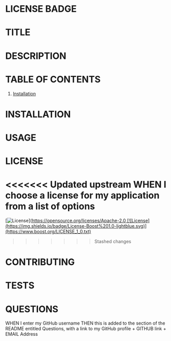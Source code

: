 
# LICENSE BADGE

# TITLE
    
# DESCRIPTION 

# TABLE OF CONTENTS
1. [Installation](#www.google.com)


# <a name="installation">INSTALLATION</a>
# USAGE


# LICENSE
<<<<<<< Updated upstream
WHEN I choose a license for my application from a list of options
=======
[![License](https://img.shields.io/badge/License-Apache%202.0-blue.svg)](https://opensource.org/licenses/Apache-2.0,[![License](https://img.shields.io/badge/License-Boost%201.0-lightblue.svg)](https://www.boost.org/LICENSE_1_0.txt)
>>>>>>> Stashed changes
# CONTRIBUTING
# TESTS
# QUESTIONS
WHEN I enter my GitHub username
THEN this is added to the section of the README entitled Questions, with a link to my GitHub profile  + GITHUB link + EMAIL Address
